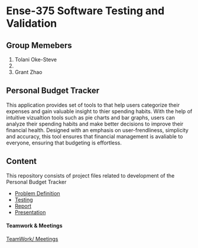 # Ense-375 Software Testing and Validation 

## Group Memebers
1. Tolani Oke-Steve
2. 
3. Grant Zhao

## Personal Budget Tracker
This application provides set of tools to that help users categorize their expenses and gain valuable insight to thier spending habits. With the help of intuitive vizualtion tools such as pie charts and bar graphs, users can analyze their spending habits and make better decisions to improve their financial health. Designed with an emphasis on user-frendliness, simplicity and accuracy, this tool ensures that financial management is avaliable to everyone, ensuring that budgeting is effortless.

## Content
This repository consists of project files related to development of the Personal Budget Tracker
- [Problem Definition](https://github.com/Ense-375/Ense-375/blob/main/Report.md)
- [Testing](https://github.com/Ense-375/Ense-375/blob/main/TESTING.md)
- [Report](https://github.com/Ense-375/Ense-375/blob/main/Report.md)
- [Presentation]()

#### Teamwork & Meetings
[TeamWork/ Meetings](https://github.com/Ense-375/Ense-375/tree/main/Documents/Teamwork)
